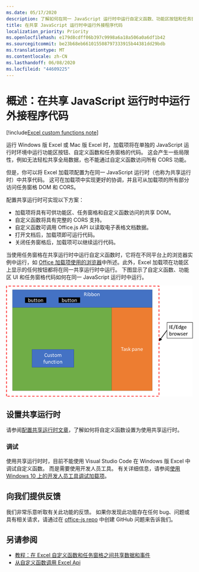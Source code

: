 ```yaml
---
ms.date: 05/17/2020
description: 了解如何在同一 JavaScript 运行时中运行自定义函数、功能区按钮和任务窗格代码，以便在加载项中协调方案。
title: 在共享 JavaScript 运行时中运行外接程序代码
localization_priority: Priority
ms.openlocfilehash: e179d8cdff06b397c9998a6a18a506a0a6df1b42
ms.sourcegitcommit: be23b68eb661015508797333915b44381dd29bdb
ms.translationtype: MT
ms.contentlocale: zh-CN
ms.lasthandoff: 06/08/2020
ms.locfileid: "44609225"
---
```

# <a name="overview-run-your-add-in-code-in-a-shared-javascript-runtimes"></a>概述：在共享 JavaScript 运行时中运行外接程序代码

[!include[Excel custom functions note](../includes/excel-custom-functions-note.md)]

运行 Windows 版 Excel 或 Mac 版 Excel 时，加载项将在单独的 JavaScript 运行时环境中运行功能区按钮、自定义函数和任务窗格的代码。 这会产生一些局限性，例如无法轻松共享全局数据，也不能通过自定义函数访问所有 CORS 功能。

但是，你可以将 Excel 加载项配置为在同一 JavaScript 运行时（也称为共享运行时）中共享代码。 这可在加载项中实现更好的协调，并且可从加载项的所有部分访问任务窗格 DOM 和 CORS。

配置共享运行时可实现以下方案：

- 加载项将具有可供功能区、任务窗格和自定义函数访问的共享 DOM。
- 自定义函数将具有完整的 CORS 支持。
- 自定义函数可调用 Office.js API 以读取电子表格文档数据。
- 打开文档后，加载项即可运行代码。
- 关闭任务窗格后，加载项可以继续运行代码。

当使用任务窗格在共享运行时中运行自定义函数时，它将在不同平台上的浏览器实例中运行，如 [Office 加载项使用的浏览器](../concepts/browsers-used-by-office-web-add-ins.md)中所述。此外，Excel 加载项在功能区上显示的任何按钮都将在同一共享运行时中运行。 下图显示了自定义函数、功能区 UI 和任务窗格代码如何在同一 JavaScript 运行时中运行。

![在包含 Excel 中的功能区按钮和任务窗格的共享运行时中运行的自定义函数](../images/custom-functions-in-browser-runtime.png)

## <a name="set-up-a-shared-runtime"></a>设置共享运行时

请参阅[配置共享运行时文章](./configure-your-add-in-to-use-a-shared-runtime.md)，了解如何将自定义函数设置为使用共享运行时。

### <a name="debugging"></a>调试

使用共享运行时时，目前不能使用 Visual Studio Code 在 Windows 版 Excel 中调试自定义函数。 而是需要使用开发人员工具。 有关详细信息，请参阅[使用 Windows 10 上的开发人员工具调试加载项](../testing/debug-add-ins-using-f12-developer-tools-on-windows-10.md)。

## <a name="give-us-feedback"></a>向我们提供反馈

我们非常乐意听取有关此功能的反馈。 如果你发现此功能存在任何 bug、问题或具有相关请求，请通过在 [office-js repo](https://github.com/OfficeDev/office-js) 中创建 GitHub 问题来告诉我们。

## <a name="see-also"></a>另请参阅

- [教程：在 Excel 自定义函数和任务窗格之间共享数据和事件](../tutorials/share-data-and-events-between-custom-functions-and-the-task-pane-tutorial.md)
- [从自定义函数调用 Excel Api](call-excel-apis-from-custom-function.md)
